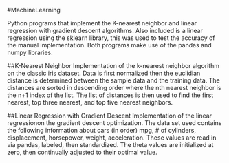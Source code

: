 #MachineLearning 

Python programs that implement the K-nearest neighbor and linear regression with gradient descent algorithms. Also included is a linear regression using the sklearn library, this was used to test the accuracy of the manual implementation. Both programs make use of the pandas and numpy libraries.

##K-Nearest Neighbor
Implementation of the k-nearest neighbor algorithm on the classic iris dataset. Data is first normalized then the euclidian distance is determined between the sample data and the training data. The distances are sorted in descending order where the nth nearest neighbor is the n+1 index of the list. The list of distances is then used to find the first nearest, top three nearest, and top five nearest neighbors. 

##Linear Regression with Gradient Descent
Implementation of the linear regressionon the gradient descent optimization. The data set used contains the following information about cars (in order) mpg, # of cylinders, displacement, horsepower, weight, acceleration. These values are read in via pandas, labeled, then standardized. The theta values are initialized at zero, then continually adjusted to their optimal value.
